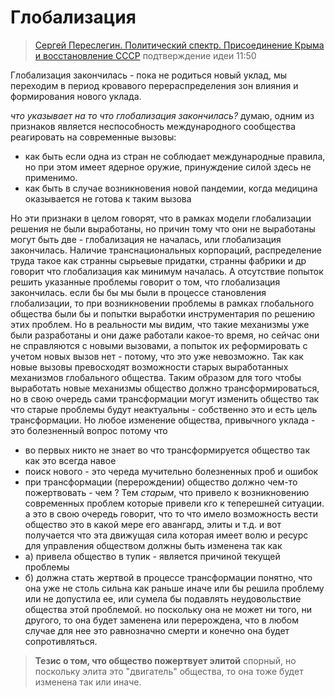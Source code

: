 # Глобализация

> [Сергей Переслегин. Политический спектр. Присоединение Крыма и восстановление СССР](https://www.youtube.com/watch?v=Lfb9R98w6B8) подтверждение идеи 11:50

Глобализация закончилась - пока не родиться новый уклад, мы переходим в период кровавого перераспределения зон влияния и формирования нового уклада. 

*что указывает на то что глобализация закончилась?* думаю, одним из признаков является неспособность международного сообщества реагировать на современные вызовы: 
- как быть если одна из стран не соблюдает международные правила, но при этом имеет ядерное оружие, принуждение силой здесь не применимо. 
- как быть в случае возникновения новой пандемии, когда медицина оказывается не готова к таким вызова 

Но эти признаки в целом говорят, что в рамках модели глобализации решения не были выработаны, но причин тому что они не выработаны могут быть две - глобализация не началась, или глобализация закончилась. 
Наличие транснациональных корпораций, распределение труда такое как странны сырьевые придатки, странны фабрики и др говорит что глобализация как минимум началась. А отсутствие попыток решить указанные проблемы говорит о том, что глобализация закончилась. если бы бы мы были в процессе становления глобализации, то при возникновении проблемы в рамках глобального общества были бы и попытки выработки инструментария по решению этих проблем. Но в реальности мы видим, что такие механизмы уже были разработаны и они даже работали какое-то время, но сейчас они не справляются с новыми вызовами, а попыток их реформировать с учетом новых вызов нет - потому, что это уже невозможно. Так как новые вызовы превосходят возможности старых выработанных механизмов глобального общества. Таким образом  для того чтобы выработать новые механизмы общество должно трансформироваться, но в свою очередь сами трансформации могут изменить общество так что старые проблемы будут неактуальны - собственно это и есть цель трансформации. Но любое изменение общества, привычного уклада - это болезненный вопрос потому что 
- во первых никто не знает во что трансформируется общество так как это всегда навое
- поиск нового - это череда мучительно болезненных проб и ошибок
- при трансформации (перерождении) общество должно чем-то пожертвовать - чем ? Тем *старым*, что привело к возникновению современных проблем которые привели кго к теперешней ситуации. а это в свою очередь говорит, что то что имело возможность вести общество это в какой мере его авангард, элиты и т.д. и вот получается что эта движущая сила которая имеет волю и ресурс для управления обществом должны быть изменена так как 
- а) привела общество в тупик - является причиной текущей проблемы
- б) должна стать жертвой в процессе трансформации 
понятно, что она уже не столь сильна как раньше иначе или бы решила проблему или не допустила ее, или сумела бы подавлять неудовольствие общества этой проблемой. но поскольку она не может ни того, ни другого, то она будет заменена или перерождена, что в любом случае для нее это равнозначно смерти и конечно она будет сопротивляться. 
> **Тезис о том, что общество пожертвует элитой** спорный, но поскольку элита это "двигатель" общества, то она тоже будет изменена так или иначе.